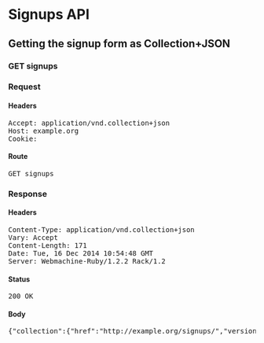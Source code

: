 # Signups API

## Getting the signup form as Collection+JSON

### GET signups
### Request

#### Headers

<pre>Accept: application/vnd.collection+json
Host: example.org
Cookie: </pre>

#### Route

<pre>GET signups</pre>

### Response

#### Headers

<pre>Content-Type: application/vnd.collection+json
Vary: Accept
Content-Length: 171
Date: Tue, 16 Dec 2014 10:54:48 GMT
Server: Webmachine-Ruby/1.2.2 Rack/1.2</pre>

#### Status

<pre>200 OK</pre>

#### Body

<pre>{"collection":{"href":"http://example.org/signups/","version":"1.0","template":{"data":[{"name":"username","prompt":"Username"},{"name":"password","prompt":"Password"}]}}}</pre>
